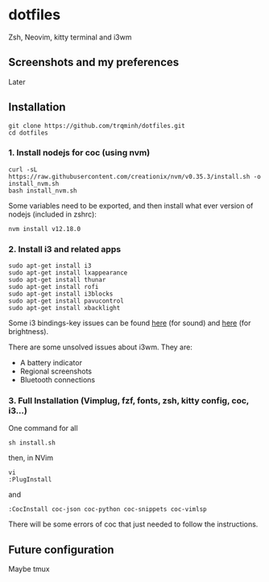 # dotfiles
Zsh, Neovim, kitty terminal and i3wm
## Screenshots and my preferences
Later
## Installation
```
git clone https://github.com/trqminh/dotfiles.git
cd dotfiles
```
### 1. Install nodejs for coc (using nvm)
```
curl -sL https://raw.githubusercontent.com/creationix/nvm/v0.35.3/install.sh -o install_nvm.sh
bash install_nvm.sh
```
Some variables need to be exported, and then install what ever version of nodejs (included in zshrc):
```
nvm install v12.18.0
```
### 2. Install i3 and related apps
```
sudo apt-get install i3
sudo apt-get install lxappearance
sudo apt-get install thunar
sudo apt-get install rofi
sudo apt-get install i3blocks
sudo apt-get install pavucontrol
sudo apt-get install xbacklight

```
Some i3 bindings-key issues can be found [here](https://github.com/vivien/i3blocks-contrib/commit/1b3efc6e44ca2a01da2fb23ac60dbfc49bdec33c) (for sound) and [here](https://sourabhtk37.github.io/blog/post/brightness-and-volume-control-i3/) (for brightness).   

There are some unsolved issues about i3wm. They are:   
- A battery indicator
- Regional screenshots
- Bluetooth connections



### 3. Full Installation (Vimplug, fzf, fonts, zsh, kitty config, coc, i3...)
One command for all
```
sh install.sh
```
then, in NVim
```
vi
:PlugInstall
```
and
```
:CocInstall coc-json coc-python coc-snippets coc-vimlsp
```
There will be some errors of coc that just needed to follow the instructions.

## Future configuration
Maybe tmux


